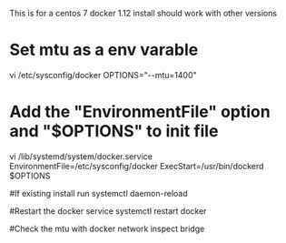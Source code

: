 
This is for a centos 7 docker 1.12 install should work with other versions 

# Set mtu as a env varable
vi /etc/sysconfig/docker
OPTIONS="--mtu=1400"

# Add the "EnvironmentFile" option and "$OPTIONS" to init file
vi /lib/systemd/system/docker.service
EnvironmentFile=/etc/sysconfig/docker
ExecStart=/usr/bin/dockerd $OPTIONS


#If existing install run
systemctl daemon-reload

#Restart the docker service 
systemctl restart docker

#Check the mtu with
docker network inspect bridge
